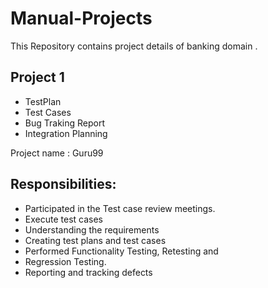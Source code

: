 # Manual-Projects
This Repository contains project details of banking domain . 
## Project 1 
- TestPlan
- Test Cases
- Bug Traking Report
-  Integration Planning 
  
  Project name : Guru99
  


## Responsibilities:
- Participated in the Test case review meetings.
- Execute  test cases
- Understanding the requirements
- Creating test plans and test cases
- Performed Functionality Testing, Retesting and 
- Regression Testing.
- Reporting and tracking defects
